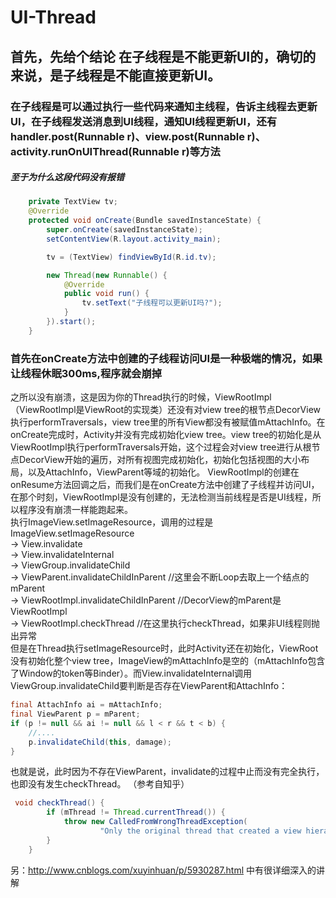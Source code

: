 # UI-Thread
## 首先，先给个结论  在子线程是不能更新UI的，确切的来说，是子线程是不能直接更新UI。
### 在子线程是可以通过执行一些代码来通知主线程，告诉主线程去更新UI，在子线程发送消息到UI线程，通知UI线程更新UI，还有 handler.post(Runnable r)、view.post(Runnable r)、activity.runOnUIThread(Runnable r)等方法
##### 至于为什么这段代码没有报错
```java
    private TextView tv;
    @Override
    protected void onCreate(Bundle savedInstanceState) {
        super.onCreate(savedInstanceState);
        setContentView(R.layout.activity_main);

        tv = (TextView) findViewById(R.id.tv);

        new Thread(new Runnable() {
            @Override
            public void run() {
                tv.setText("子线程可以更新UI吗?");
            }
        }).start();
    }
```
### 首先在onCreate方法中创建的子线程访问UI是一种极端的情况，如果让线程休眠300ms,程序就会崩掉</br>
之所以没有崩溃，这是因为你的Thread执行的时候，ViewRootImpl（ViewRootImpl是ViewRoot的实现类）还没有对view tree的根节点DecorView执行performTraversals，view tree里的所有View都没有被赋值mAttachInfo。在onCreate完成时，Activity并没有完成初始化view tree。view tree的初始化是从ViewRootImpl执行performTraversals开始，这个过程会对view tree进行从根节点DecorView开始的遍历，对所有视图完成初始化，初始化包括视图的大小布局，以及AttachInfo，ViewParent等域的初始化。 ViewRootImpl的创建在onResume方法回调之后，而我们是在onCreate方法中创建了子线程并访问UI，在那个时刻，ViewRootImpl是没有创建的，无法检测当前线程是否是UI线程，所以程序没有崩溃一样能跑起来。</br>
执行ImageView.setImageResource，调用的过程是ImageView.setImageResource </br>
-> View.invalidate </br>
-> View.invalidateInternal </br>
-> ViewGroup.invalidateChild</br>
-> ViewParent.invalidateChildInParent //这里会不断Loop去取上一个结点的mParent</br>
-> ViewRootImpl.invalidateChildInParent //DecorView的mParent是ViewRootImpl</br>
-> ViewRootImpl.checkThread //在这里执行checkThread，如果非UI线程则抛出异常</br>
但是在Thread执行setImageResource时，此时Activity还在初始化，ViewRoot没有初始化整个view tree，ImageView的mAttachInfo是空的（mAttachInfo包含了Window的token等Binder）。而View.invalidateInternal调用ViewGroup.invalidateChild要判断是否存在ViewParent和AttachInfo：
```java
final AttachInfo ai = mAttachInfo;
final ViewParent p = mParent;
if (p != null && ai != null && l < r && t < b) {
    //....
    p.invalidateChild(this, damage);
}
```
也就是说，此时因为不存在ViewParent，invalidate的过程中止而没有完全执行，也即没有发生checkThread。
（参考自知乎）
```java
 void checkThread() {
        if (mThread != Thread.currentThread()) {
            throw new CalledFromWrongThreadException(
                    "Only the original thread that created a view hierarchy can touch its views.");
        }
    }
```
 另：http://www.cnblogs.com/xuyinhuan/p/5930287.html 中有很详细深入的讲解
